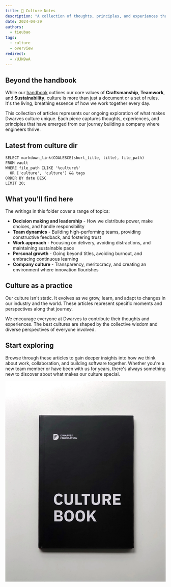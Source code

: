 ```yaml
---
title: 📜 Culture Notes
description: "A collection of thoughts, principles, and experiences that define our culture beyond what's written in the handbook. These articles explore different aspects of how we work, make decisions, and build a community of exceptional engineers."
date: 2024-04-29
authors:
  - tieubao
tags:
  - culture
  - overview
redirect:
  - /UJN9wA
---
```


## Beyond the handbook

While our [handbook](../handbook/what-we-value.md) outlines our core values of **Craftsmanship**, **Teamwork**, and **Sustainability**, culture is more than just a document or a set of rules. It's the living, breathing essence of how we work together every day.

This collection of articles represents our ongoing exploration of what makes Dwarves culture unique. Each piece captures thoughts, experiences, and principles that have emerged from our journey building a company where engineers thrive.

## Latest from culture dir

```dsql-list
SELECT markdown_link(COALESCE(short_title, title), file_path)
FROM vault
WHERE file_path ILIKE '%culture%'
  OR ['culture', 'culture'] && tags
ORDER BY date DESC
LIMIT 20;
```

## What you'll find here

The writings in this folder cover a range of topics:

- **Decision making and leadership** - How we distribute power, make choices, and handle responsibility
- **Team dynamics** - Building high-performing teams, providing constructive feedback, and fostering trust
- **Work approach** - Focusing on delivery, avoiding distractions, and maintaining sustainable pace
- **Personal growth** - Going beyond titles, avoiding burnout, and embracing continuous learning
- **Company culture** - Transparency, meritocracy, and creating an environment where innovation flourishes

## Culture as a practice

Our culture isn't static. It evolves as we grow, learn, and adapt to changes in our industry and the world. These articles represent specific moments and perspectives along that journey.

We encourage everyone at Dwarves to contribute their thoughts and experiences. The best cultures are shaped by the collective wisdom and diverse perspectives of everyone involved.

## Start exploring

Browse through these articles to gain deeper insights into how we think about work, collaboration, and building software together. Whether you're a new team member or have been with us for years, there's always something new to discover about what makes our culture special.

![](assets/the-dwarves-culture-handbook_464cd6715a58d2bd2f0f97ab9e8adeac_md5.webp)
